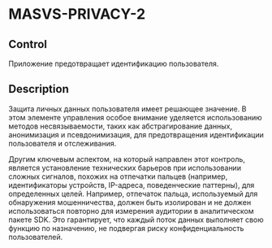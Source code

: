 # MASVS-PRIVACY-2

## Control

Приложение предотвращает идентификацию пользователя.

## Description

Защита личных данных пользователя имеет решающее значение. В этом элементе управления особое внимание уделяется использованию методов несвязываемости, таких как абстрагирование данных, анонимизация и псевдонимизация, для предотвращения идентификации пользователя и отслеживания.

Другим ключевым аспектом, на который направлен этот контроль, является установление технических барьеров при использовании сложных сигналов, похожих на отпечатки пальцев (например, идентификаторы устройств, IP-адреса, поведенческие паттерны), для определенных целей. Например, отпечаток пальца, используемый для обнаружения мошенничества, должен быть изолирован и не должен использоваться повторно для измерения аудитории в аналитическом пакете SDK. Это гарантирует, что каждый поток данных выполняет свою функцию по назначению, не подвергая риску конфиденциальность пользователей.
